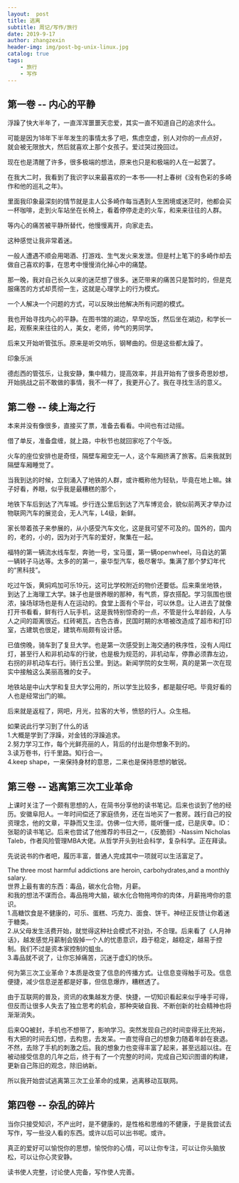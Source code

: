 ```yaml
---
layout:  post
title: 逃离
subtitle: 周记/写作/旅行
date: 2019-9-17
author: zhangzexin
header-img: img/post-bg-unix-linux.jpg
catalog: true
tags:
    - 旅行
    - 写作
---
```



## 第一卷 -- 内心的平静
浮躁了快大半年了，一直浑浑噩噩天恋爱，其实一直不知道自己的追求什么。

可能是因为18年下半年发生的事情太多了吧，焦虑空虚，别人对你的一点点好，就会被无限放大，然后就喜欢上那个女孩子。爱过哭过挽回过。

现在也是清醒了许多，很多极端的想法，原来也只是和极端的人在一起罢了。

在我大二时，我看到了我识字以来最喜欢的一本书——村上春树《没有色彩的多崎作和他的巡礼之年》。

里面我印象最深刻的情节就是主人公多崎作每当遇到人生困境或迷茫时，他都会买一杯咖啡，走到火车站坐在长椅上，看着停停走走的火车，和来来往往的人群。

等内心的痛苦被平静所替代，他慢慢离开，向家走去。

这种感觉让我非常着迷。

一般人遭遇不顺会用喝酒、打游戏、生气发火来发泄。但是村上笔下的多崎作却去做自己喜欢的事，在思考中慢慢消化掉心中的痛楚。

那一晚，我对自己长久以来的迷茫想了很多。迷茫带来的痛苦只是暂时的，但是克服痛苦的方式却贯彻一生，这就是心理学上的行为模式。

一个人解决一个问题的方式，可以反映出他解决所有问题的模式。

我也开始寻找内心的平静。在图书馆的湖边，早早吃饭，然后坐在湖边，和学长一起，观察来来往往的人，美女，老师，帅气的男同学。

后来又开始听管弦乐。原来是听交响乐，钢琴曲的。但是这些都太躁了。

印象乐派

德彪西的管弦乐，让我安静，集中精力，提高效率，并且开始有了很多奇思妙想，开始挑战之前不敢做的事情，我不一样了，我更开心了。我在寻找生活的意义。

## 第二卷 -- 续上海之行
本来并没有像很多，直接买了票，准备去看看。中间也有过动摇。

借了单反，准备盘缠，就上路，中秋节也就回家吃了个午饭。

火车的座位安排也是奇怪，隔壁车厢空无一人，这个车厢挤满了旅客。后来我就到隔壁车厢睡觉了。

当我到达的时候，立刻涌入了地铁的人群，或许概称他为轻轨，毕竟在地上嘛。妹子好看，养眼，似乎我是最糟糕的那个，

地铁下车后到达了汽车城。步行连公里后到达了汽车博览会，貌似前两天才举办过物联网汽车的展览会，无人汽车，L4级，新鲜。

家长带着孩子来参展的，从小感受汽车文化，这是我可望不可及的。国外的，国内的，老的，小的，因为对于汽车的爱好，聚集在一起。

福特的第一辆流水线车型，奔驰一号，宝马蛋，第一辆openwheel，马自达的第一辆转子马达等。太多的的第一，豪华型汽车，极尽奢华。集满了那个梦幻年代的“黑科技”。

吃过午饭，黄焖鸡加可乐19元，这可比学校附近的物价还要低。后来乘坐地铁，到达了上海理工大学。妹子也是很养眼的那种，有气质，穿衣搭配。学习氛围也很浓，操场球场也是有人在运动的。食堂上面有个平台，可以休息。让人进去了就像打开书看看，鲜有行人玩手机，这是我特别惊奇的一点，不管是什么年龄段，人与人之间的距离很近。红砖褐瓦，古色古香，民国时期的水塔被改造成了超市和打印室，古建筑也很足，建筑布局颇有设计感。

已值傍晚，骑车到了复旦大学。也是第一次感受到上海交通的秩序性，没有人闯红灯，甚至行人和非机动车的行驶，也是极为规范的，非机动车，停靠必须靠左边，右拐的非机动车右行。骑行五公里。到达。新闻学院的女生啊，真的是第一次在现实中接触这么美丽高雅的女子。

地铁站是中山大学和复旦大学公用的，所以学生比较多，都是靓仔吧。毕竟好看的人也是经常出门的嘛。

后来就是返程了，网吧，月光，拉客的大爷，愤怒的行人。众生相。

如果说此行学习到了什么的话   
1.大概是学到了浮躁，对金钱的浮躁追求。   
2.努力学习工作，每个光鲜亮丽的人，背后的付出是你想象不到的。   
3.读万卷书，行千里路。知行合一。   
4.keep shape，一来保持身材的意思，二来也是保持思想的敏锐。


## 第三卷 -- 逃离第三次工业革命
上课时关注了一个颇有思想的人，在简书分享他的读书笔记。后来也谈到了他的经历。安徽阜阳人。一年时间偿还了家庭债务，还在当地买了一套房。践行自己的投资理念，他的文章，平静而又生涩。仿佛一位大师，能听懂一成，已是庆幸。ID：张聪的读书笔记。后来也尝试了他推荐的书目之一，《反脆弱》-Nassim Nicholas Taleb，作者风险管理MBA大佬。从哲学开头到社会科学，复杂科学。正在拜读。

先说说书的作者吧，履历丰富，普通人完成其中一项就可以生活富足了。

The three most harmful addictions are heroin, carbohydrates,and a monthly salary.   
世界上最有害的东西：毒品，碳水化合物，月薪。   
和我的想法不谋而合。毒品拖垮大脑，碳水化合物拖垮你的肉体，月薪拖垮你的意识。   
1.高糖饮食是不健康的，可乐、蛋糕、巧克力、面食、饼干。神经正反馈让你着迷于糖类。   
2.从父母发生活费开始，就觉得这种社会模式不对劲，不合理。后来看了《人月神话》，越发感觉月薪制会毁掉一个人的忧患意识，趋于稳定，越稳定，越易于控制。我们不过是资本家控制的蛆虫。   
3.毒品就不说了，让你忘掉痛苦，沉迷于虚幻的快乐。

何为第三次工业革命？本质是改变了信息的传播方式。让信息变得触手可及。信息便捷，减少信息逆差都是好事，但信息爆炸，糟糕透了。

由于互联网的普及，资讯的收集越发方便、快捷，一切知识看起来似乎唾手可得，但反而让很多人失去了独立思考的机会，那种突破自我、不断创新的社会精神也将渐渐消失。

后来QQ被封，手机也不想带了，影响学习。突然发现自己的时间变得无比充裕，有大把的时间去幻想，去构思，去发呆。一直觉得自己的想象力随着年龄在衰退。不然，去除了手机的刺激之后。我的想象力也变得丰富了起来，甚至远超以往。在被动接受信息的几年之后，终于有了一个完整的时间，完成自己知识图谱的构建，更新自己陈旧的观念，除旧纳新。

所以我开始尝试逃离第三次工业革命的成果，逃离移动互联网。

## 第四卷 -- 杂乱的碎片
当你只接受知识，不产出时，是不健康的，是性格和思维的不健康，于是我尝试去写作，写一些没人看的东西。或许以后可以出书呢。或许。

真正的爱好可以愉悦你的思想，愉悦你的心情，可以让你专注，可以让你头脑放松，可以让你心灵安静。

读书使人完整，讨论使人完备，写作使人完善。
